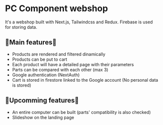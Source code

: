 # PC Component webshop

It's a webshop built with Next.js, Tailwindcss and Redux. 
Firebase is used for storing data.

## :star2:Main features:star2:
- Products are rendered and filtered dinamically 
- Products can be put to cart
- Each product will have a detailed page with their parameters
- Parts can be compared with each other (max 3)
- Google authentication (NextAuth)
- Cart is stored in firestore linked to the Google account (No personal data is stored)

## :rocket:Upcomming features:rocket:
- An entire computer can be built (parts' compatibility is also checked)
- Slideshow on the landing page
